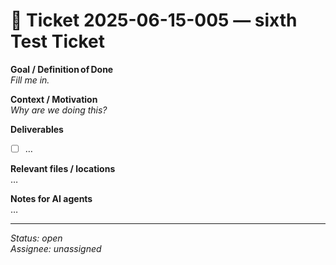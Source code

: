 # 🚧  Ticket 2025-06-15-005 — sixth Test Ticket

**Goal / Definition of Done**  
_Fill me in._

**Context / Motivation**  
_Why are we doing this?_

**Deliverables**  
- [ ] …

**Relevant files / locations**  
…

**Notes for AI agents**  
…

---

_Status: open_  
_Assignee: unassigned_

